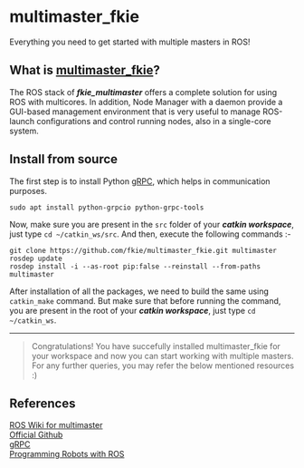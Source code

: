 # multimaster_fkie
Everything you need to get started with multiple masters in ROS!
## What is [multimaster_fkie](http://wiki.ros.org/multimaster_fkie)?
The ROS stack of ***fkie_multimaster*** offers a complete solution for using ROS with multicores. In addition, Node Manager with a daemon provide a GUI-based management environment that is very useful to manage ROS-launch configurations and control running nodes, also in a single-core system.

## Install from source
The first step is to install Python [gRPC](https://grpc.io/), which helps in communication purposes.
```
sudo apt install python-grpcio python-grpc-tools
```
Now, make sure you are present in the `src` folder of your ***catkin workspace***, just type `cd ~/catkin_ws/src`. And then, execute the following commands :-
```
git clone https://github.com/fkie/multimaster_fkie.git multimaster
rosdep update
rosdep install -i --as-root pip:false --reinstall --from-paths multimaster
```
After installation of all the packages, we need to build the same using `catkin_make` command. But make sure that before running the command, you are present in the root of your ***catkin workspace***, just type `cd ~/catkin_ws`.
***
> Congratulations! You have succefully installed multimaster_fkie for your workspace and now you can start working with multiple masters. For any further queries, you may refer the below mentioned resources :)

## References
[ROS Wiki for multimaster](http://wiki.ros.org/multimaster_fkie)  
[Official Github](https://github.com/fkie/multimaster_fkie)  
[gRPC](https://grpc.io/)  
[Programming Robots with ROS](../Programming_Robots_with_ROS.pdf)
